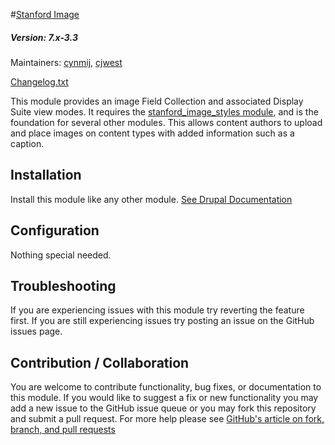 #[Stanford Image](https://github.com/SU-SWS/stanford_image)
##### Version: 7.x-3.3

Maintainers: [cynmij](https://github.com/cynmij), [cjwest](https://github.com/cjwest)

[Changelog.txt](CHANGELOG.txt)

This module provides an image Field Collection and associated Display Suite view modes. It requires the [stanford_image_styles module](https://github.com/SU-SWS/stanford_image_styles), and is the foundation for several other modules. This allows content authors to upload and place images on content types with added information such as a caption.


Installation
---

Install this module like any other module. [See Drupal Documentation](https://drupal.org/documentation/install/modules-themes/modules-7)

Configuration
---

Nothing special needed.

Troubleshooting
---

If you are experiencing issues with this module try reverting the feature first. If you are still experiencing issues try posting an issue on the GitHub issues page.

Contribution / Collaboration
---

You are welcome to contribute functionality, bug fixes, or documentation to this module. If you would like to suggest a fix or new functionality you may add a new issue to the GitHub issue queue or you may fork this repository and submit a pull request. For more help please see [GitHub's article on fork, branch, and pull requests](https://help.github.com/articles/using-pull-requests)
